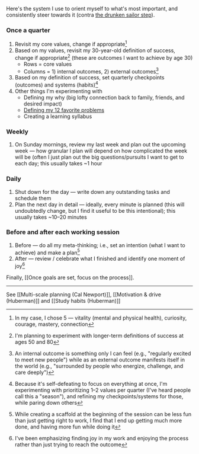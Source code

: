Here's the system I use to orient myself to what's most important, and consistently steer towards it (contra [the drunken sailor step](https://www.cs.virginia.edu/~robins/YouAndYourResearch.html)). 

### **Once a quarter**
1. Revisit my core values, change if appropriate[^1]
2. Based on my values, revisit my 30-year-old definition of success, change if appropriate[^2] (these are outcomes I want to achieve by age 30)
	- Rows = core values
	- Columns = 1) internal outcomes, 2) external outcomes[^3]
3. Based on my definition of success, set quarterly checkpoints (outcomes) and systems (habits)[^4]
4. Other things I'm experimenting with
	- Defining my why (big lofty connection back to family, friends, and desired impact)
	- [Defining my 12 favorite problems](https://www.honest-broker.com/p/my-12-favorite-problems?__readwiseLocation=)
	- Creating a learning syllabus

### **Weekly**
1. On Sunday mornings, review my last week and plan out the upcoming week — how granular I plan will depend on how complicated the week will be (often I just plan out the big questions/pursuits I want to get to each day; this usually takes ~1 hour

### **Daily**
1. Shut down for the day — write down any outstanding tasks and schedule them
2. Plan the next day in detail — ideally, every minute is planned (this will undoubtedly change, but I find it useful to be this intentional); this usually takes ~10–20 minutes

### **Before and after each working session**
1. Before — do all my meta-thinking; i.e., set an intention (what I want to achieve) and make a plan[^5]
2. After — review / celebrate what I finished and identify one moment of joy[^6]

Finally, [[Once goals are set, focus on the process]].

---
See [[Multi-scale planning (Cal Newport)]], [[Motivation & drive (Huberman)]] and [[Study habits (Huberman)]]

[^1]: In my case, I chose 5 — vitality (mental and physical health), curiosity, courage, mastery, connection
[^2]: I'm planning to experiment with longer-term definitions of success at ages 50 and 80
[^3]: An internal outcome is something only I can feel (e.g., "regularly excited to meet new people") while as an external outcome manifests itself in the world (e.g., "surrounded by people who energize, challenge, and care deeply")
[^4]: Because it's self-defeating to focus on everything at once, I'm experimenting with prioritizing 1–2 values per quarter (I've heard people call this a "season"), and refining my checkpoints/systems for those, while paring down others
[^5]: While creating a scaffold at the beginning of the session can be less fun than just getting right to work, I find that I end up getting much more done, and having more fun while doing it
[^6]: I've been emphasizing finding joy in my work and enjoying the process rather than just trying to reach the outcome